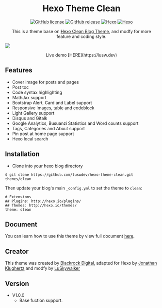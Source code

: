# <div align="center">Hexo Theme Clean</div>
<div align="center">
<a href="https://github.com/luswdev/hexo-theme-clean/blob/master/LICENSE"><img src="https://camo.githubusercontent.com/9248b53372a209bb834500c9516cc93e9c708aac/68747470733a2f2f696d672e736869656c64732e696f2f6769746875622f6c6963656e73652f6c7573776465762f6865786f2d7468656d652d636c65616e2e737667" alt="GitHub license" data-canonical-src="https://img.shields.io/github/license/luswdev/hexo-theme-clean.svg" style="max-width:100%;"></a>
<a href="https://github.com/luswdev/hexo-theme-clean/releases/"><img src="https://camo.githubusercontent.com/45adc6104c1e2450113220f238f4fc5370f9d1c4/68747470733a2f2f696d672e736869656c64732e696f2f6769746875622f72656c656173652f6c7573776465762f6865786f2d7468656d652d636c65616e2e737667" alt="GitHub release" data-canonical-src="https://img.shields.io/github/release/luswdev/hexo-theme-clean.svg" style="max-width:100%;"></a>
<a href="https://hexo.io/" rel="nofollow"><img src="https://camo.githubusercontent.com/1194f35df3f477c4604a24a27282ac7be1bc0a77/68747470733a2f2f696d672e736869656c64732e696f2f7374617469632f76313f6c6162656c3d4865786f266d6573736167653d2533453d342e302e3026636f6c6f723d626c7565" alt="Hexo" data-canonical-src="https://img.shields.io/static/v1?label=Hexo&amp;message=%3E=4.0.0&amp;color=blue" style="max-width:100%;"></a>
<a href="https://hexo.io/" rel="nofollow"><img src="https://camo.githubusercontent.com/1194f35df3f477c4604a24a27282ac7be1bc0a77/68747470733a2f2f696d672e736869656c64732e696f2f7374617469632f76313f6c6162656c3d4865786f266d6573736167653d2533453d342e302e3026636f6c6f723d626c7565" alt="Hexo" data-canonical-src="https://img.shields.io/static/v1?label=Hexo&amp;message=%3E=4.0.0&amp;color=blue" style="max-width:100%;"></a>
</div>

<p align="center">
This is a theme base on <a href="https://github.com/klugjo/hexo-theme-clean-blog">Hexo Clean Blog Theme</a>, and modfy for more feature and coding style.
</p>

![](https://i.imgur.com/lliGH5M.png)

<p align="center">
Live demo [HERE](https://lusw.dev)
</p>

## Features
- Cover image for posts and pages
- Post toc
- Code syntax highlighting
- MathJax support
- Bootstrap Alert, Card and Label support
- Responsive Images, table and codeblock
- Light Gallery support
- Disqus and Gitalk
- Google Analytics, Busuanzi Statistics and Word counts support
- Tags, Categories and About support
- Pin post at home page support
- Hexo local search 

## Installation
- Clone into your hexo blog directory
```
$ git clone https://github.com/luswdev/hexo-theme-clean.git themes/clean
```

Then update your blog's main `_config.yml` to set the theme to `clean`:

```
# Extensions
## Plugins: http://hexo.io/plugins/
## Themes: http://hexo.io/themes/
theme: clean
```

## Document
You can learn how to use this theme by view full document [here](https://lusw.dev/posts/hexo/theme-clean-doc.html).

## Creator
This theme was created by [Blackrock Digital](https://github.com/BlackrockDigital), adapted for Hexo by [Jonathan Klughertz](http://www.codeblocq.com/) and modfy by [LuSkywalker](https://lusw.dev/)

## Version
- V1.0.0
    - Base fuction support.
